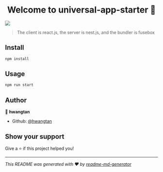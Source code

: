 <h1 align="center">Welcome to universal-app-starter 👋</h1>
<p>
  <img src="https://img.shields.io/badge/version-1.0.0-blue.svg?cacheSeconds=2592000" />
</p>

> The client is react.js, the server is nest.js, and the bundler is fusebox

## Install

```sh
npm install
```

## Usage

```sh
npm run start
```

## Author

👤 **hwangtan**

* Github: [@hwangtan](https://github.com/hwangtan)

## Show your support

Give a ⭐️ if this project helped you!

***
_This README was generated with ❤️ by [readme-md-generator](https://github.com/kefranabg/readme-md-generator)_